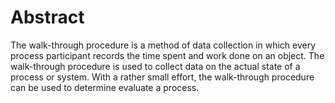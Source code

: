 # Abstract

The walk-through procedure is a method of data collection in which every 
process participant records the time spent and work done on an object.
The walk-through procedure is used to collect data on the 
actual state of a process or system. With a rather small effort,
the walk-through procedure can be used to determine evaluate a process.